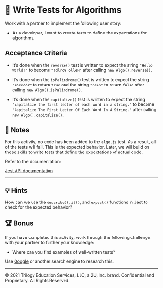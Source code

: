 # 📖 Write Tests for Algorithms

Work with a partner to implement the following user story:

* As a developer, I want to create tests to define the expectations for algorithms.

## Acceptance Criteria

* It's done when the `reverse()` test is written to expect the string `"Hello World!"` to become `"!dlroW olleH"` after calling `new Algo().reverse()`.

* It's done when the `isPalindrome()` test is written to expect the string `"racecar"` to return `true` and the string `"neon"` to return `false` after calling `new Algo().isPalindrome()`.

* It's done when the `capitalize()` test is written to expect the string `"capitalize the first letter of each word in a string."` to become `"Capitalize The First Letter Of Each Word In A String."` after calling `new Algo().capitalize()`.

## 📝 Notes

For this activity, no code has been added to the `algo.js` test. As a result, all of the tests will fail. This is the expected behavior. Later, we will build on these skills to write tests that define the expectations of actual code.

Refer to the documentation:

[Jest API documentation](https://jestjs.io/docs/en/api)

---

## 💡 Hints

How can we use the `describe()`, `it()`, and `expect()` functions in Jest to check for the expected behavior?

## 🏆 Bonus

If you have completed this activity, work through the following challenge with your partner to further your knowledge:

* Where can you find examples of well-written tests?

Use [Google](https://www.google.com) or another search engine to research this.

---
© 2021 Trilogy Education Services, LLC, a 2U, Inc. brand. Confidential and Proprietary. All Rights Reserved.
